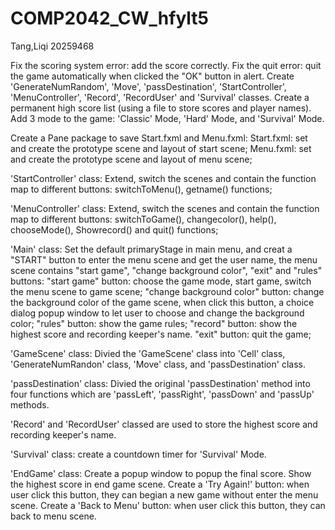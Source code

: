 # COMP2042_CW_hfylt5
Tang,Liqi 20259468

Fix the scoring system error: add the score correctly.
Fix the quit error: quit the game automatically when clicked the "OK" button in alert.
Create 'GenerateNumRandom', 'Move', 'passDestination', 'StartController', 'MenuController', 'Record', 'RecordUser' and 'Survival' classes.
Create a permanent high score list (using a file to store scores and player names).
Add 3 mode to the game: 'Classic' Mode, 'Hard' Mode, and 'Survival' Mode.

Create a Pane package to save Start.fxml and Menu.fxml:
Start.fxml: set and create the prototype scene and layout of start scene;
Menu.fxml: set and create the prototype scene and layout of menu scene;

'StartController' class: 
Extend, switch the scenes and contain the function map to different buttons:
switchToMenu(), getname() functions;

'MenuController' class:
Extend, switch the scenes and contain the function map to different buttons:
switchToGame(), changecolor(), help(), chooseMode(), Showrecord() and quit() functions;

'Main' class:
Set the default primaryStage in main menu, and creat a "START" button to enter the menu scene and get the user name,
the menu scene contains "start game", "change background color", "exit" and "rules" buttons:
"start game" button: choose the game mode, start game, switch the menu scene to game scene;
"change background color" button: change the background color of the game scene, when click this button, a choice dialog popup window to let user to choose and change the background color;
"rules" button: show the game rules;
"record" button: show the highest score and recording keeper's name.
"exit" button: quit the game;

'GameScene' class:
Divied the 'GameScene' class into 'Cell' class, 'GenerateNumRandon' class, 'Move' class, and 'passDestination' class.

'passDestination' class:
Divied the original 'passDestination' method into four functions which are 'passLeft', 'passRight', 'passDown' and 'passUp' methods.

'Record' and 'RecordUser' classed are used to store the highest score and recording keeper's name.

'Survival' class: create a countdown timer for 'Survival' Mode.

'EndGame' class: 
Create a popup window to popup the final score.
Show the highest score in end game scene.
Create a 'Try Again!' button: when user click this button, they can begian a new game without enter the menu scene.
Create a 'Back to Menu' button: when user click this button, they can back to menu scene.

